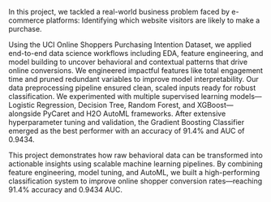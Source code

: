 In this project, we tackled a real-world business problem faced by e-commerce platforms: Identifying which website visitors are likely to make a purchase. 

Using the UCI Online Shoppers Purchasing Intention Dataset, we applied end-to-end data science workflows including EDA, feature engineering, and model building to uncover behavioral and contextual patterns that drive online conversions. We engineered impactful features like total engagement time and pruned redundant variables to improve model interpretability. Our data preprocessing pipeline ensured clean, scaled inputs ready for robust classification. We experimented with multiple supervised learning models—Logistic Regression, Decision Tree, Random Forest, and XGBoost—alongside PyCaret and H2O AutoML frameworks. After extensive hyperparameter tuning and validation, the Gradient Boosting Classifier emerged as the best performer with an accuracy of 91.4% and AUC of 0.9434. 

This project demonstrates how raw behavioral data can be transformed into actionable insights using scalable machine learning pipelines. By combining feature engineering, model tuning, and AutoML, we built a high-performing classification system to improve online shopper conversion rates—reaching 91.4% accuracy and 0.9434 AUC.

